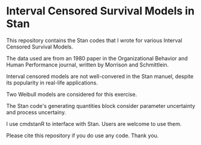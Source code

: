 # Interval Censored Survival Models in Stan

This repository contains the Stan codes that I wrote for various Interval Censored Survival Models.

The data used are from an 1980 paper in the Organizational Behavior and Human Performance journal, written by Morrison and Schmittlein.

Interval censored models are not well-convered in the Stan manuel, despite its popularity in real-life applications.

Two Weibull models are considered for this exercise. 

The Stan code's generating quantities block consider parameter uncertainty and process uncertainy.  

I use cmdstanR to interface with Stan. Users are welcome to use them.  

Please cite this repository if you do use any code.  Thank you.
